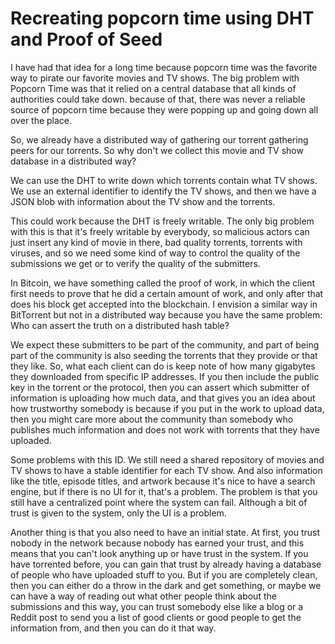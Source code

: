 # Recreating popcorn time using DHT and Proof of Seed

I have had that idea for a long time because popcorn time was the favorite way to pirate our favorite movies and TV shows. The big problem with Popcorn Time was that it relied on a central database that all kinds of authorities could take down. because of that, there was never a reliable source of popcorn time because they were popping
up and going down all over the place. 

So, we already have a distributed way of gathering our torrent gathering peers for our torrents. So why
don't we collect this movie and TV show database in a distributed way?

We can use the DHT to write down which torrents contain what TV shows. We use an external identifier to identify the TV shows, and then we have a JSON blob with information about the TV show and the torrents.

This could work because the DHT is freely writable. The only big problem with this is that it's freely writable by everybody, so malicious actors can just insert any kind of movie in there, bad quality torrents, torrents with viruses, and so we need some kind of way to control the quality of the submissions we get or to verify the quality of the submitters.

In Bitcoin, we have something called the proof of work, in which the client first needs to prove that he did a certain amount of work, and only after that does his block get accepted into the blockchain. I envision a similar way in BitTorrent but not in a distributed way because you have the same problem: Who can assert the truth on a distributed hash table?

We expect these submitters to be part of the community, and part of being part of the community is also seeding the torrents that they provide or that they like.
So, what each client can do is keep note of how many gigabytes they downloaded from specific IP addresses. If you then include the public key in the torrent or the protocol, then you can assert which submitter of information is uploading how much data, and that gives you an idea about how trustworthy somebody is because if you put in the work to upload data, then you might care more about the community than somebody who publishes much information and does not work with torrents that they have uploaded. 

Some problems with this ID. We still need a shared repository of movies and TV shows to have a stable identifier for each TV show. And also information like the title, episode titles, and artwork because it's nice to have a search engine, but if there is no UI for it, that's a problem. The problem is that you still have a centralized point where the system can fail. Although a bit of trust is given to the system, only the UI is a problem.

Another thing is that you also need to have an initial state. At first, you trust nobody in the network because nobody has earned your trust, and this means that you can't look anything up or have trust in the system. If you have torrented before, you can gain that trust
by already having a database of people who have uploaded stuff to you. But if you are completely clean, then you can either do a throw in the dark and get something, or maybe we can have a way of reading out what other people think about the submissions and this way, you can
trust somebody else like a blog or a Reddit post to send you a list of
good clients or good people to get the information from, and then you can do it that way. 